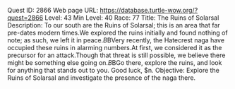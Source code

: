 Quest ID: 2866
Web page URL: https://database.turtle-wow.org/?quest=2866
Level: 43
Min Level: 40
Race: 77
Title: The Ruins of Solarsal 
Description: To our south are the Ruins of Solarsal; this is an area that far pre-dates modern times.We explored the ruins initially and found nothing of note; as such, we left it in peace.$B$BVery recently, the Hatecrest naga have occupied these ruins in alarming numbers.At first, we considered it as the precursor for an attack.Though that threat is still possible, we believe there might be something else going on.$B$BGo there, explore the ruins, and look for anything that stands out to you. Good luck, $n.
Objective: Explore the Ruins of Solarsal and investigate the presence of the naga there.
